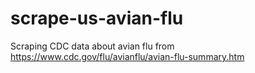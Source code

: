 # scrape-us-avian-flu

Scraping CDC data about avian flu from https://www.cdc.gov/flu/avianflu/avian-flu-summary.htm
